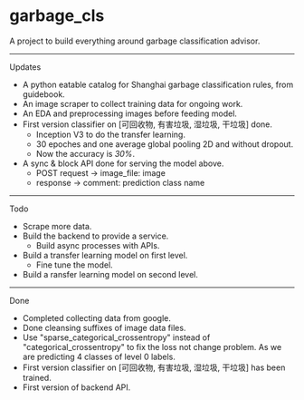 # garbage_cls
A project to build everything around garbage classification advisor.

---

Updates
- A python eatable catalog for Shanghai garbage classification rules, from guidebook.
- An image scraper to collect training data for ongoing work.
- An EDA and preprocessing images before feeding model.
- First version classifier on [可回收物, 有害垃圾, 湿垃圾, 干垃圾] done.
    - Inception V3 to do the transfer learning.
    - 30 epoches and one average global pooling 2D and without dropout.
    - Now the accuracy is *30%*.
- A sync & block API done for serving the model above.
    - POST request -> image_file: image
    - response -> comment: prediction class name

---

Todo
- Scrape more data.
- Build the backend to provide a service.
    - Build async processes with APIs.
- Build a transfer learning model on first level.
    - Fine tune the model.
- Build a ransfer learning model on second level.
---

Done
- Completed collecting data from google.
- Done cleansing suffixes of image data files.
- Use "sparse_categorical_crossentropy" instead of "categorical_crossentropy" to fix the loss not change problem. As we are predicting 4 classes of level 0 labels.
- First version classifier on [可回收物, 有害垃圾, 湿垃圾, 干垃圾] has been trained.
- First version of backend API. 
